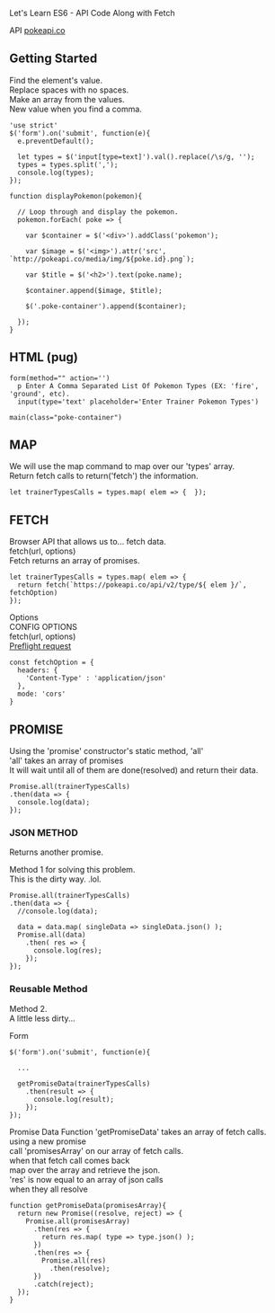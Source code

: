Let's Learn ES6 - API Code Along with Fetch


API
[pokeapi.co](https://pokeapi.co/)


## Getting Started
Find the element's value.  
Replace spaces with no spaces.  
Make an array from the values.   
New value when you find a comma.  
```
'use strict'
$('form').on('submit', function(e){
  e.preventDefault();

  let types = $('input[type=text]').val().replace(/\s/g, '');
  types = types.split(',');
  console.log(types);
});

function displayPokemon(pokemon){

  // Loop through and display the pokemon.
  pokemon.forEach( poke => {

    var $container = $('<div>').addClass('pokemon');

    var $image = $('<img>').attr('src', `http://pokeapi.co/media/img/${poke.id}.png`);

    var $title = $('<h2>').text(poke.name);

    $container.append($image, $title);

    $('.poke-container').append($container);

  });
}
```

## HTML (pug)
```
form(method="" action='')
  p Enter A Comma Separated List Of Pokemon Types (EX: 'fire', 'ground', etc).
  input(type='text' placeholder='Enter Trainer Pokemon Types')

main(class="poke-container")
```

## MAP
We will use the map command to map over our 'types' array.  
Return fetch calls to return('fetch') the information.  
```
let trainerTypesCalls = types.map( elem => {  });
```

## FETCH
Browser API that allows us to... fetch data.  
fetch(url, options)  
Fetch returns an array of promises.  
```
let trainerTypesCalls = types.map( elem => {
  return fetch(`https://pokeapi.co/api/v2/type/${ elem }/`, fetchOption)
});
```
Options    
CONFIG OPTIONS   
fetch(url, options)   
[Preflight request](https://developer.mozilla.org/en-US/docs/Glossary/Preflight_request)   
```
const fetchOption = {
  headers: {
    'Content-Type' : 'application/json'
  },
  mode: 'cors'
}
```

## PROMISE
Using the 'promise' constructor's static method, 'all'  
'all' takes an array of promises  
It will wait until all of them are done(resolved) and return their data.  
```
Promise.all(trainerTypesCalls)
.then(data => {
  console.log(data);
});
```
### JSON METHOD  
Returns another promise.  

Method 1 for solving this problem.  
This is the dirty way. .lol.  
```
Promise.all(trainerTypesCalls)
.then(data => {
  //console.log(data);

  data = data.map( singleData => singleData.json() );
  Promise.all(data)
    .then( res => {
      console.log(res);
    });
});
```

### Reusable Method
Method 2.  
A little less dirty...  

Form  
```
$('form').on('submit', function(e){

  ...

  getPromiseData(trainerTypesCalls)
    .then(result => {
      console.log(result);
    });
});
```

Promise Data Function
'getPromiseData' takes an array of fetch calls.  
using a new promise  
call 'promisesArray' on our array of fetch calls.   
when that fetch call comes back  
map over the array and retrieve the json.  
'res' is now equal to an array of json calls  
when they all resolve   
```
function getPromiseData(promisesArray){
  return new Promise((resolve, reject) => {
    Promise.all(promisesArray)
      .then(res => {
        return res.map( type => type.json() );
      })
      .then(res => {
        Promise.all(res)
          .then(resolve);
      })
      .catch(reject);
  });
}
```
